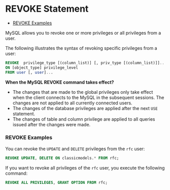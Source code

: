 # REVOKE Statement

* [REVOKE Examples](#revoke-examples)

MySQL allows you to revoke one or more privileges or all privileges from a user.

The following illustrates the syntax of revoking specific privileges from a user:
```sql
REVOKE  privilege_type [(column_list)] [, priv_type [(column_list)]]...
ON [object_type] privilege_level
FROM user [, user]...
```

**When the MySQL REVOKE command takes effect?**
* The changes that are made to the global privileges only take effect when the client connects to the MySQL in the subsequent sessions. The changes are not applied to all currently connected users.
* The changes of the database privileges are applied after the next `USE` statement.
* The changes of table and column privilege are applied to all queries issued after the changes were made.

### REVOKE Examples
You can revoke the `UPDATE` and `DELETE` privileges from the `rfc` user:
```sql
REVOKE UPDATE, DELETE ON classicmodels.* FROM rfc;
```
If you want to revoke all privileges of the `rfc` user, you execute the following command:
```sql
REVOKE ALL PRIVILEGES, GRANT OPTION FROM rfc;
```
